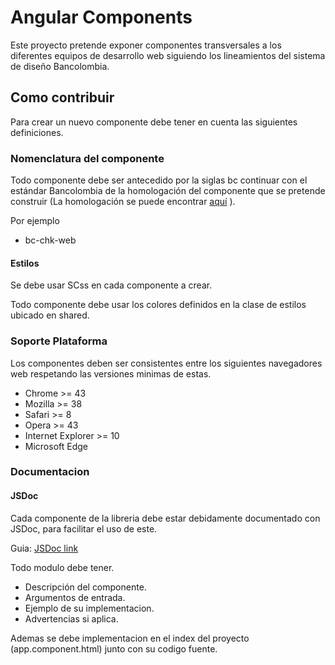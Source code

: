 # Angular Components

Este proyecto pretende exponer componentes transversales a los diferentes equipos de desarrollo web siguiendo los lineamientos del sistema de diseño Bancolombia.

## Como contribuir
Para crear un nuevo componente debe tener en cuenta las siguientes definiciones.

### Nomenclatura del componente

Todo componente debe ser antecedido por la siglas bc continuar con el  estándar Bancolombia de la homologación del componente que se pretende construir (La homologación se puede encontrar [aquí](https://grupobancolombia.visualstudio.com/Vicepresidencia%20Servicios%20de%20Tecnolog%C3%ADa/_wiki/wikis/Vicepresidencia%20Servicios%20de%20Tecnolog%C3%ADa.wiki/8125/Homologaci%C3%B3n-de-componentes) ).

Por ejemplo 

- bc-chk-web

#### Estilos
Se debe usar SCss en cada componente a crear.

Todo componente debe usar los colores definidos en la clase de estilos ubicado en shared.

### Soporte Plataforma

Los componentes deben ser consistentes entre los siguientes navegadores web respetando las versiones minimas de estas.

- Chrome            >= 43
- Mozilla           >= 38
- Safari            >= 8
- Opera             >= 43
- Internet Explorer >= 10
- Microsoft Edge

### Documentacion

#### JSDoc

Cada componente de la libreria debe estar debidamente documentado con JSDoc, para facilitar el uso de este.

Guia:
[JSDoc link](https://jsdoc.app/)

Todo modulo debe tener.

- Descripción del componente.
- Argumentos de entrada.
- Ejemplo de su implementacion.
- Advertencias si aplica.


Ademas se debe implementacion en el index del proyecto (app.component.html) junto con su codigo fuente.




